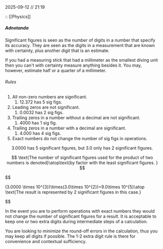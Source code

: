 2025-09-12 // 21:19

:: [[Physics]]
##### Adnotanda

Significant figures is seen as the number of digits in a number that specify its accuracy. They are seen as the digits in a measurement that are known with certainty, plus another digit that is an estimate.

If you had a measuring stick that had a millimeter as the smallest diving unit then you can't with certainty measure anything besides it. You may, however, estimate half or a quarter of a millimeter. 

###### Rules
1. All non-zero numbers are significant. 
	1. 12.372 has 5 sig figs.
2. Leading zeros are not significant.
	1. 0.0032 has 2 sig figs.
3. Trailing zeros in a number without a decimal are not significant.
	1. 4000 has 1 sig fig.
4. Trailing zeros in a number with a decimal are significant.
	1. 4.000 has 4 sig figs.
5. Exact numbers do not change the number of sig figs in operations.

$$
3.0000 \text{ has 5 significant figures, but 3.0 only has 2 significant figures.}
$$

$$
\text{The number of significant figures used for the product of two numbers is denoted}\atop\text{by factor with the least significant figures. }
$$

$$

(3.0000 \times 10^{3})\times(3.0\times 10^{2})=9.0\times 10^{5}\atop
\text{The result is represented by 2 significant figures in this case.}

$$

In the event you are to perform operations with exact numbers they would not change the number of significant figures for a result. It is acceptable to keep one or two extra digits during intermediate steps of a calculation. 

You are looking to minimize the round-off errors in the calculation, thus you may keep all digits if possible. The 1-2 extra digit rule is there for convenience and contextual sufficiency.